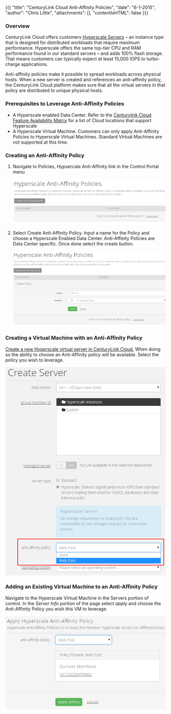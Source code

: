 {{{
  "title": "CenturyLink Cloud Anti-Affinity Policies",
  "date": "6-1-2015",
  "author": "Chris Little",
  "attachments": [],
  "contentIsHTML": false
}}}

### Overview
CenturyLink Cloud offers customers [Hyperscale Servers](//www.centurylinkcloud.com/hyperscale/) – an instance type that is designed for distributed workloads that require maximum performance. Hyperscale offers the same top-tier CPU and RAM performance found in our standard servers – and adds 100% flash storage. That means customers can typically expect at least 15,000 IOPS to turbo-charge applications.

Anti-affinity policies make it possible to spread workloads across physical hosts. When a new server is created and references an anti-affinity policy, the CenturyLink Cloud platform makes sure that all the virtual servers in that policy are distributed to unique physical hosts.
### Prerequisites to Leverage Anti-Affinity Policies
* A Hyperscale enabled Data Center. Refer to the [Centurylink Cloud Feature Availability Matrix](../General/centuryLink-cloud-feature-availability-matrix.md) for a list of Cloud locations that support Hyperscale
* A Hyperscale Virtual Machine. Customers can only apply Anti-Affinity Policies to Hyperscale Virtual Machines. Standard Virtual Machines are not supported at this time.

### Creating an Anti-Affinity Policy
1. Navigate to Policies, Hypsercale Anti-Affinity link in the Control Portal menu

    ![anti-affinity policy GUI](../images/centuryLink_cloud_anti-affinity_policies_01.png)

2. Select Create Anti-Affinity Policy. Input a name for the Policy and choose a Hyperscale Enabled Data Center. Anti-Affinity Policies are Data Center specific. Once done select the create button.

    ![Create anti-affinity policy](../images/centuryLink_cloud_anti-affinity_policies_02.png)

### Creating a Virtual Machine with an Anti-Affinity Policy
[Create a new Hyperscale virtual server in CenturyLink Cloud.](../Servers/creating-a-new-enterprise-cloud-server.md) When doing so the ability to choose an Anti-Affinity policy will be available. Select the policy you wish to leverage.

  ![Create new hyperscale VM and apply policy](../images/centuryLink_cloud_anti-affinity_policies_03.png)

### Adding an Existing Virtual Machine to an Anti-Affinity Policy
Navigate to the Hyperscale Virtual Machine in the Servers portion of control. In the *Server Info* portion of the page select *apply* and choose the Anti-Affinity Policy you wish this VM to leverage.

  ![add vm to policy](../images/centuryLink_cloud_anti-affinity_policies_04.png)
